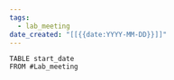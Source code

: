 ```yaml
---
tags:
  - lab_meeting
date_created: "[[{{date:YYYY-MM-DD}}]]"
---
```


```dataview
TABLE start_date
FROM #Lab_meeting 
```